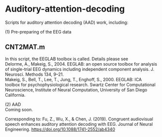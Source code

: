 # Auditory-attention-decoding
Scripts for auditory attention decoding (AAD) work, including:

(1) Pre-preparing of the EEG data  

## CNT2MAT.m  
In this script, the EEGLAB toolbox is called. Details please see  
Delorme, A., Makeig, S., 2004. EEGLAB: an open source toolbox for analysis of single-trial EEG dynamics including independent component analysis. J. Neurosci. Methods 134, 9–21.  
Makeig, S., Bell, T., Lee, T., Jung, T., Enghoff, S., 2000. EEGLAB: ICA toolbox for psychophysiological research. Swartz Center for Computational Neuroscience, Institute of Neural Computation, University of San Diego California.

(2) AAD  
Coming soon.  

Corresponding to: Fu, Z., Wu, X., & Chen, J. (2019). Congruent audiovisual speech enhances auditory attention decoding with EEG. Journal of Neural Engineering. https://doi.org/10.1088/1741-2552/ab4340
